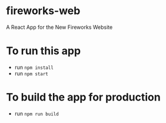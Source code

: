 # fireworks-web
A React App for the New Fireworks Website


# To run this app
- run `npm install`
- run `npm start`

# To build the app for production
- run `npm run build`
